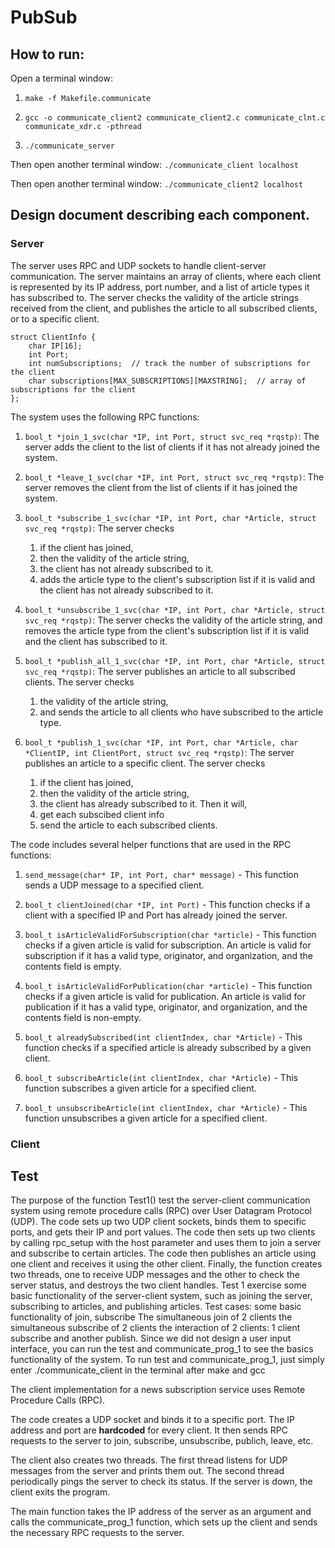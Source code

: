 # PubSub

## How to run:

Open a terminal window:

1. ```make -f Makefile.communicate```

2. ```gcc -o communicate_client2 communicate_client2.c communicate_clnt.c communicate_xdr.c -pthread```

3. ```./communicate_server```

Then open another terminal window:
```./communicate_client localhost```

Then open another terminal window:
```./communicate_client2 localhost```

## Design document describing each component.

### Server

The server uses RPC and UDP sockets to handle client-server communication. The server maintains an array of clients, where each client is represented by its IP address, port number, and a list of article types it has subscribed to. The server checks the validity of the article strings received from the client, and publishes the article to all subscribed clients, or to a specific client.

```
struct ClientInfo {
    char IP[16];
    int Port;
    int numSubscriptions;  // track the number of subscriptions for the client
    char subscriptions[MAX_SUBSCRIPTIONS][MAXSTRING];  // array of subscriptions for the client
};
```

The system uses the following RPC functions:

1. `bool_t *join_1_svc(char *IP, int Port, struct svc_req *rqstp)`: The server adds the client to the list of clients if it has not already joined the system.

2. `bool_t *leave_1_svc(char *IP, int Port, struct svc_req *rqstp)`: The server removes the client from the list of clients if it has joined the system.

3. `bool_t *subscribe_1_svc(char *IP, int Port, char *Article, struct svc_req *rqstp)`: The server checks 
    1. if the client has joined, 
    2. then the validity of the article string, 
    3. the client has not already subscribed to it. 
    4. adds the article type to the client's subscription list if it is valid and the client has not already subscribed to it.

4. `bool_t *unsubscribe_1_svc(char *IP, int Port, char *Article, struct svc_req *rqstp)`: The server checks the validity of the article string, and removes the article type from the client's subscription list if it is valid and the client has subscribed to it.

5. `bool_t *publish_all_1_svc(char *IP, int Port, char *Article, struct svc_req *rqstp)`: The server publishes an article to all subscribed clients. The server checks 
    1. the validity of the article string, 
    2. and sends the article to all clients who have subscribed to the article type.

6. `bool_t *publish_1_svc(char *IP, int Port, char *Article, char *ClientIP, int ClientPort, struct svc_req *rqstp)`: The server publishes an article to a specific client. The server checks
    1. if the client has joined, 
    2. then the validity of the article string, 
    3. the client has already subscribed to it. 
    Then it will, 
    1. get each subscibed client info
    2. send the article to each subscribed clients. 

The code includes several helper functions that are used in the RPC functions:

1. `send_message(char* IP, int Port, char* message)` - This function sends a UDP message to a specified client.

2. `bool_t clientJoined(char *IP, int Port)` - This function checks if a client with a specified IP and Port has already joined the server.

3. `bool_t isArticleValidForSubscription(char *article)` - This function checks if a given article is valid for subscription. An article is valid for subscription if it has a valid type, originator, and organization, and the contents field is empty.

4. `bool_t isArticleValidForPublication(char *article)` - This function checks if a given article is valid for publication. An article is valid for publication if it has a valid type, originator, and organization, and the contents field is non-empty.

5. `bool_t alreadySubscribed(int clientIndex, char *Article)` - This function checks if a specified article is already subscribed by a given client.

6. `bool_t subscribeArticle(int clientIndex, char *Article)` - This function subscribes a given article for a specified client.

7. `bool_t unsubscribeArticle(int clientIndex, char *Article)` - This function unsubscribes a given article for a specified client.

### Client

## Test

The purpose of the function Test1() test the server-client communication system using remote procedure calls (RPC) over User Datagram Protocol (UDP).
The code sets up two UDP client sockets, binds them to specific ports, and gets their IP and port values. The code then sets up two clients by calling rpc_setup with the host parameter and uses them to join a server and subscribe to certain articles. The code then publishes an article using one client and receives it using the other client. Finally, the function creates two threads, one to receive UDP messages and the other to check the server status, and destroys the two client handles.
Test 1 exercise some basic functionality of the server-client system, such as joining the server, subscribing to articles, and publishing articles.
Test cases:
some basic functionality of join, subscribe
The simultaneous join of 2 clients
the simultaneous subscribe of 2 clients
the interaction of 2 clients: 1 client subscribe and another publish.
Since we did not design a user input interface, you can run the test and communicate_prog_1 to see the basics functionality of the system.
To run test and communicate_prog_1, just simply enter ./communicate_client in the terminal after make and gcc

The client implementation for a news subscription service uses Remote Procedure Calls (RPC).

The code creates a UDP socket and binds it to a specific port. The IP address and port are **hardcoded** for every client. It then sends RPC requests to the server to join, subscribe, unsubscribe, publich, leave, etc. 

The client also creates two threads. The first thread listens for UDP messages from the server and prints them out. The second thread periodically pings the server to check its status. If the server is down, the client exits the program.

The main function takes the IP address of the server as an argument and calls the communicate_prog_1 function, which sets up the client and sends the necessary RPC requests to the server.
